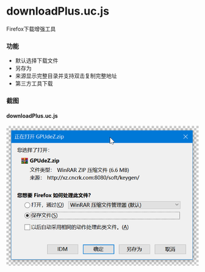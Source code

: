 # downloadPlus.uc.js

Firefox下载增强工具

### 功能

- 默认选择下载文件
- 另存为
- 来源显示完整目录并支持双击复制完整地址
- 第三方工具下载

### 截图

#### downloadPlus.uc.js

![downloadPlus](downloadPlus.png)
